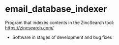 # email_database_indexer
Program that indexes contents in the ZincSearch tool: https://zincsearch.com/

* Software in stages of development and bug fixes
